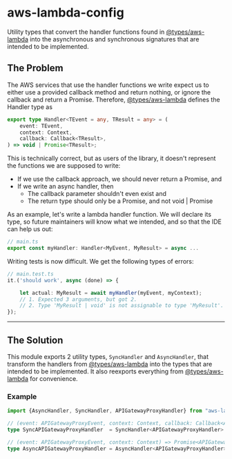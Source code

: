 # aws-lambda-config

Utility types that convert the handler functions found in [@types/aws-lambda](https://github.com/DefinitelyTyped/DefinitelyTyped/tree/master/types/aws-lambda) into the asynchronous and synchronous signatures that are intended to be implemented.

## The Problem

The AWS services that use the handler functions we write expect us to either use a provided callback method and return nothing, or ignore the callback and return a Promise.  Therefore, [@types/aws-lambda](https://github.com/DefinitelyTyped/DefinitelyTyped/tree/master/types/aws-lambda) defines the Handler type as
```typescript
export type Handler<TEvent = any, TResult = any> = (
    event: TEvent,
    context: Context,
    callback: Callback<TResult>,
) => void | Promise<TResult>;
```

This is technically correct, but as users of the library, it doesn't represent the functions we are supposed to write:

* If we use the callback approach, we should never return a Promise, and
* If we write an async handler, then
    * The callback parameter shouldn't even exist and
	* The return type should only be a Promise, and not void | Promise

As an example, let's write a lambda handler function.  We will declare its type, so future maintainers will know what we intended, and so that the IDE can help us out:
```typescript
// main.ts
export const myHandler: Handler<MyEvent, MyResult> = async ...
```

Writing tests is now difficult.  We get the following types of errors:
```typescript
// main.test.ts
it.('should work', async (done) => {

	let actual: MyResult = await myHandler(myEvent, myContext);
	// 1. Expected 3 arguments, but got 2.
	// 2. Type 'MyResult | void' is not assignable to type 'MyResult'.
});
```

----

## The Solution

This module exports 2 utility types, `SyncHandler` and `AsyncHandler`, that transform the handlers from [@types/aws-lambda](https://github.com/DefinitelyTyped/DefinitelyTyped/tree/master/types/aws-lambda) into the types that are intended to be implemented. It also reexports everything from [@types/aws-lambda](https://github.com/DefinitelyTyped/DefinitelyTyped/tree/master/types/aws-lambda) for convenience.

### Example
```typescript
import {AsyncHandler, SyncHandler, APIGatewayProxyHandler} from "aws-lambda-consumer"

// (event: APIGatewayProxyEvent, context: Context, callback: Callback<APIGatewayProxyResult>) => void
type SyncAPIGatewayProxyHandler  = SyncHandler<APIGatewayProxyHandler>

// (event: APIGatewayProxyEvent, context: Context) => Promise<APIGatewayProxyResult>
type AsyncAPIGatewayProxyHandler = AsyncHandler<APIGatewayProxyHandler>
```